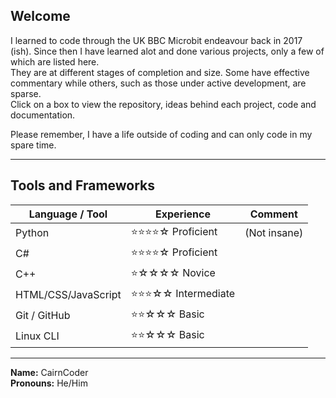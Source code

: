 ## Welcome

I learned to code through the UK BBC Microbit endeavour back in 2017 (ish). Since then I have learned alot and done various projects, only a few of which are listed here.  
They are at different stages of completion and size. Some have effective commentary while others, such as those under active development, are sparse.  
Click on a box to view the repository, ideas behind each project, code and documentation.

Please remember, I have a life outside of coding and can only code in my spare time.

---

## Tools and Frameworks

| Language / Tool | Experience | Comment |
|-----------------|------------|---------|
| Python          | ⭐⭐⭐⭐☆ Proficient | (Not insane) |
| C#              | ⭐⭐⭐⭐☆ Proficient ||
| C++             | ⭐☆☆☆☆ Novice ||
| HTML/CSS/JavaScript | ⭐⭐⭐☆☆ Intermediate ||
| Git / GitHub      | ⭐⭐☆☆☆ Basic ||
| Linux CLI       | ⭐⭐☆☆☆ Basic ||


---

**Name:** CairnCoder  
**Pronouns:** He/Him
